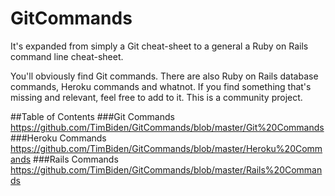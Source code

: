 # GitCommands
It's expanded from simply a Git cheat-sheet to a general a Ruby on Rails command line cheat-sheet.

You'll obviously find Git commands. There are also Ruby on Rails database commands, Heroku commands and whatnot. If you find something that's missing and relevant, feel free to add to it. This is a community project.

##Table of Contents
###Git Commands
https://github.com/TimBiden/GitCommands/blob/master/Git%20Commands
###Heroku Commands
https://github.com/TimBiden/GitCommands/blob/master/Heroku%20Commands
###Rails Commands
https://github.com/TimBiden/GitCommands/blob/master/Rails%20Commands
